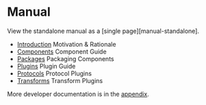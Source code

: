 # Manual

View the standalone manual as a [single page][manual-standalone].

* [Introduction](introduction.md) Motivation & Rationale
* [Components](components.md) Component Guide
* [Packages](packages.md) Packaging Components
* [Plugins](plugins.md) Plugin Guide
* [Protocols](protocols.md) Protocol Plugins
* [Transforms](transforms.md) Transform Plugins

More developer documentation is in the [appendix](appendix.md).
    
<? @include links.md ?>
